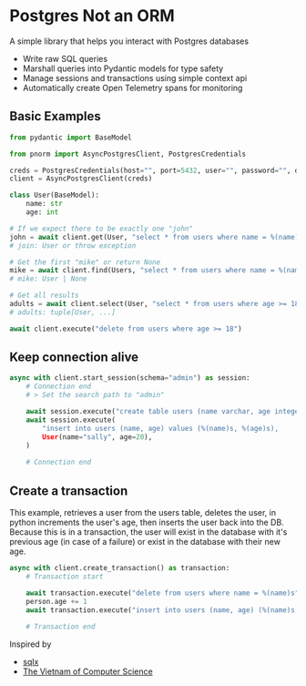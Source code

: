 # Postgres Not an ORM

A simple library that helps you interact with Postgres databases 

* Write raw SQL queries
* Marshall queries into Pydantic models for type safety
* Manage sessions and transactions using simple context api
* Automatically create Open Telemetry spans for monitoring

## Basic Examples

```python
from pydantic import BaseModel

from pnorm import AsyncPostgresClient, PostgresCredentials

creds = PostgresCredentials(host="", port=5432, user="", password="", dbname="")
client = AsyncPostgresClient(creds)

class User(BaseModel):
    name: str
    age: int

# If we expect there to be exactly one "john"
john = await client.get(User, "select * from users where name = %(name)s", {"name": "john"})
# join: User or throw exception

# Get the first "mike" or return None
mike = await client.find(Users, "select * from users where name = %(name)s", {"name": "mike"})
# mike: User | None

# Get all results
adults = await client.select(User, "select * from users where age >= 18")
# adults: tuple[User, ...]

await client.execute("delete from users where age >= 18")
```

## Keep connection alive

```python
async with client.start_session(schema="admin") as session:
    # Connection end
    # > Set the search path to "admin"

    await session.execute("create table users (name varchar, age integer)")
    await session.execute(
        "insert into users (name, age) values (%(name)s, %(age)s),
        User(name="sally", age=20),
    )
    
    # Connection end
```

## Create a transaction

This example, retrieves a user from the users table, deletes the user, in python increments the user's age, then inserts the user back into the DB. Because this is in a transaction, the user will exist in the database with it's previous age (in case of a failure) or exist in the database with their new age.

```python
async with client.create_transaction() as transaction:
    # Transaction start

    await transaction.execute("delete from users where name = %(name)s", {"name": "mike"})
    person.age += 1
    await transaction.execute("insert into users (name, age) (%(name)s, %(age)s))", person)
   
    # Transaction end
```

Inspired by
* [sqlx](https://github.com/jmoiron/sqlx)
* [The Vietnam of Computer Science](https://odbms.org/wp-content/uploads/2013/11/031.01-Neward-The-Vietnam-of-Computer-Science-June-2006.pdf)
